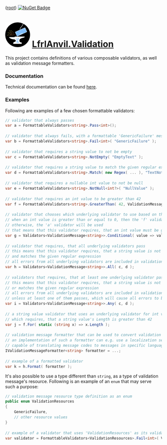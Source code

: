 ﻿([root](https://github.com/CalionVarduk/LfrlAnvil/blob/main/readme.md))
[![NuGet Badge](https://buildstats.info/nuget/LfrlAnvil.Validation)](https://www.nuget.org/packages/LfrlAnvil.Validation/)

# [<img src="../../../assets/logo.png" alt="logo" height="80"/>](../../../assets/logo.png) [LfrlAnvil.Validation](https://github.com/CalionVarduk/LfrlAnvil/tree/main/src/LfrlAnvil.Validation)

This project contains definitions of various composable validators, as well as validation message formatters.

### Documentation

Technical documentation can be found [here](https://calionvarduk.github.io/LfrlAnvil/api/LfrlAnvil.Validation/LfrlAnvil.Validation.html).

### Examples

Following are examples of a few chosen formattable validators:
```csharp
// validator that always passes
var a = FormattableValidators<string>.Pass<int>();

// validator that always fails, with a formattable 'GenericFailure' message
var b = FormattableValidators<string>.Fail<int>( "GenericFailure" );

// validator that requires a string value to not be empty
var c = FormattableValidators<string>.NotEmpty( "EmptyText" );

// validator that requires a string value to match the given regular expression
var d = FormattableValidators<string>.Match( new Regex( ... ), "TextNotMatched" );

// validator that requires a nullable int value to not be null
var e = FormattableValidators<string>.NotNull<int?>( "NullValue" );

// validator that requires an int value to be greater than 42
var f = FormattableValidators<string>.GreaterThan( 42, ValidationMessage.Create( "ValueTooSmall", 42 ) );

// validator that chooses which underlying validator to use based on the given 'value >= 0' condition
// when an int value is greater than or equal to 0, then the 'f' validator will be used
// otherwise, the 'a' validator will be used
// that means that this validator requires, that an int value must be greater than 42 or be negative
var g = Validators<ValidationMessage<string>>.Conditional( value => value >= 0, f, a );

// validator that requires, that all underlying validators pass
// this means that this validator requires, that a string value is not empty
// and matches the given regular expression
// all errors from all underlying validators are included in validation result
var h = Validators<ValidationMessage<string>>.All( c, d );

// validators that requires, that at least one underlying validator passes
// this means that this validator requires, that a string value is not empty
// or matches the given regular expression
// all errors from all underlying validators are included in validation result,
// unless at least one of them passes, which will cause all errors to be discarded
var i = Validators<ValidationMessage<string>>.Any( c, d );

// a string value validator that uses an underlying validator for int values,
// which requires, that a string value's Length is greater than 42
var j = f.For( static (string x) => x.Length );

// validation message formatter that can be used to convert validation messages to strings
// an implementation of such a formatter can e.g. use a localization service,
// capable of translating message codes to messages in specific languages
IValidationMessageFormatter<string> formatter = ...;

// example of a formatted validator
var k = h.Format( formatter );
```

It's also possible to use a type different than `string`, as a type of validation message's resource.
Following is an example of an `enum` that may serve such a purpose:
```csharp
// validation message resource type definition as an enum
public enum ValidationResources
{
    GenericFailure,
    // other resource values
}

// example of a validator that uses 'ValidationResources' as its validation message's resource type
var validator = FormattableValidators<ValidationResources>.Fail<int>( ValidationResources.GenericFailure );
```
